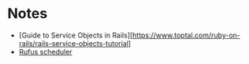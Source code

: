 # Notes

- [Guide to Service Objects in Rails][https://www.toptal.com/ruby-on-rails/rails-service-objects-tutorial]
- [Rufus scheduler](https://github.com/jmettraux/rufus-scheduler?tab=readme-ov-file#rufus-scheduler)
